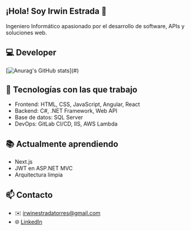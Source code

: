 ## ¡Hola! Soy Irwin Estrada 👋
Ingeniero Informático apasionado por el desarrollo de software, APIs y soluciones web.

## 💻 Developer
 <!-- [![GitHub Streak](https://streak-stats.demolab.com?user=irwinet&theme=highcontrast&hide_border=true&border_radius=7&locale=es&exclude_days=Sun%2CSat)](#) -->
[![Anurag's GitHub stats]([https://github-readme-stats.vercel.app/api?username=anuraghazra](https://github-readme-stats.vercel.app/api?username=irwinet&show_icons=true&theme=dark&locale=es&border_radius=7&hide_border=true))](#)

## 🧠 Tecnologías con las que trabajo
- Frontend: HTML, CSS, JavaScript, Angular, React
- Backend: C#, .NET Framework, Web API
- Base de datos: SQL Server
- DevOps: GitLab CI/CD, IIS, AWS Lambda

## 📚 Actualmente aprendiendo
- Next.js
- JWT en ASP.NET MVC
- Arquitectura limpia

## 📫 Contacto
- ✉️ irwinestradatorres@gmail.com
- 🌐 [LinkedIn](https://www.linkedin.com/in/irwin-estrada-torres-0b867a187)


<!--
**irwinet/irwinet** is a ✨ _special_ ✨ repository because its `README.md` (this file) appears on your GitHub profile.

Here are some ideas to get you started:

- 🔭 I’m currently working on ...
- 🌱 I’m currently learning ...
- 👯 I’m looking to collaborate on ...
- 🤔 I’m looking for help with ...
- 💬 Ask me about ...
- 📫 How to reach me: ...
- 😄 Pronouns: ...
- ⚡ Fun fact: ...
-->
